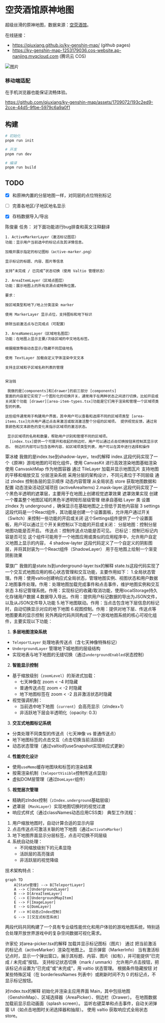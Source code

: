 # 空荧酒馆原神地图

超级丝滑的原神地图，数据来源：[空荧酒馆](https://yuanshen.site/docs/)。

在线链接：

- https://qiuxiang.github.io/ky-genshin-map/ (github pages)
- https://ky-genshin-map-1253179036.cos-website.ap-nanjing.myqcloud.com (腾讯云 COS)

![图片](https://github.com/qiuxiang/ky-genshin-map/assets/1709072/2ea4b8e7-1978-4b95-a353-cc712a01b21e)

### 移动端适配

在手机浏览器也能保证流畅体验。

https://github.com/qiuxiang/ky-genshin-map/assets/1709072/193c2ed9-2cce-44d5-9fbe-5979c6a9a0f1

## 构建

```bash
# 初始化
pnpm run init

# 开发
pnpm run dev

# 编译
pnpm run build
```

## TODO

- [x] 和原神内置的分层地图一样，对同层的点位特别标记
- [ ] 完善各地区/子地区地名显示
- [x] 存档数据导入/导出


陈俊豪 任务：
    对下面功能进行bug排查和英文注释翻译

    1. ActiveMarkerLayer（激活标记图层）
    功能：显示用户当前选中的标记点及其详情信息。

    加载并展示指定的标记图标（active-marker.png）

    显示标记的标题、内容、图片等信息

    支持“未完成 / 已完成”状态切换（使用 Valtio 管理状态）

    2. AreaItemLayer（区域点图层）
    功能：展示地图上的所有资源点或特殊位置。

    要求：

    按区域类型和地下/地上分类渲染 marker

    使用 MarkerLayer 显示点位，支持图标和地下标识

    排除当前激活点与已完成点（可配置）

    3. AreaNamesLayer（区域地名图层）
    功能：在地图上显示主要/次级区域的中文地名标签。

    根据缩放等级动态显示/隐藏不同层级地名

    使用 TextLayer 加载自定义字体渲染中文文本

    支持主区域和子区域名称列表的管理


    宋治钱 

     我做的是[components]和[drawer]的前三部分 [components] 
    里面的内容是它实现了一个图形化的切换开关，通常用于在两种状态之间进行切换，比如开启或关闭某个功能 [drawer][area-item-types.tsx]功能是它们用于渲染和管理一个区域项类型的列表。

    这些组件通常用于构建用户界面，其中用户可以查看和选择不同的区域项类型 [area-items.tsx]允许用户通过点击来激活或取消激活整个分组的区域项。 提供视觉反馈，通过背景颜色和文本颜色的变化来指示区域项的激活状态。
    
     显示区域项的名称和数量，帮助用户识别和管理不同的区域项。
      [index.tsx]提供一个可展开和收起的侧边栏，用户可以通过点击切换按钮来控制其显示状态。 侧边栏内部可以包含各种内容，如区域项类型列表，用户可以在其中进行选择和操作



覃冰棱
我做的是index.tse到shadow-layer。tex的解释
index.这段代码实现了一个《原神》游戏地图的可视化组件，使用 CanvasKit 进行高效渲染地图基础渲染
使用 CanvaskitMap 作为地图容器
通过 TileLayer 加载并显示地图瓦片
支持地图的平移和缩放交互
分层渲染系统
采用分层的架构设计，不同元素位于不同层级
通过 zIndex 控制各层的显示顺序
动态内容管理
从全局状态 store 获取地图数据和配置
动态渲染活动区域项目 (activeAreaItems)
2.mask-layer.这段代码实现了一个黑色半透明的遮罩层，主要用于在地图上创建视觉遮罩效果
遮罩效果实现 创建一个覆盖整个地图区域的黑色半透明矩形层级管理
继承自基础 Layer 类
设置 zIndex 为 underground ，确保显示在基础地图之上但低于其他内容层
3 settings 这段代码是一个React组件，其功能是创建一个设置面板，允许用户通过开关（Switch）来控制一些功能的开启或关闭
这个Settings组件提供了一个设置面板，用户可以通过三个开关来控制以下功能的开启或关闭：
分层地图：控制分层地图功能是否开启。
传送点：控制传送点功能是否可见。
已标记：控制已标记内容是否可见
这个组件可能用于一个地图应用或类似的应用程序中，允许用户自定义地图上显示的内容，
4 shadow-layter 这段代码定义了一个自定义的阴影图层，并将其封装为一个React组件（ShadowLayer）
用于在地图上绘制一个渐变阴影效果  




覃旗广
我做的是state.ts到underground-layer.tsx的解释
state.ts这段代码实现了一个交互式地图应用的核心状态管理和交互功能，主要作用如下：
1.全局状态管理。作用：使用valtio创建响应式全局状态，管理地图实例、视图状态和用户数据
2.地图事件处理。作用：处理地图加载完成事件和点击事件，维护地图实例和交互状态
3.标记管理系统。作用：实现标记的收藏/取消功能，使用localStorage持久化存储用户数据
4.数据导入导出。作用：提供用户标记数据的导出为JSON文件，以及从JSON文件导入功能
5.地下地图联动。作用：当点击包含地下层信息的标记时，自动切换显示对应的地下地图
6.视图控制。作用：提供对地下层、传送点等地图要素的显示控制
另外两段代码共同构成了一个游戏地图系统的核心可视化组件，主要实现以下功能：
1. **多层地图渲染系统**
- `TeleportLayer` 处理地表传送点（含七天神像特殊标记）
- `UndergroundLayer` 管理地下城地图的层级结构
- 实现地表与地下地图的无缝切换（通过`undergroundEnabled`状态控制）
2. **智能显示控制**
- 基于缩放级别（`zoomLevel`）的渐进式加载：
  - 七天神像在 zoom < -4 时隐藏
  - 普通传送点在 zoom < -2 时隐藏
  - 地下地图标签在 zoom < -2 且非激活状态时隐藏
- 视觉强调机制：
  - 当前选中地下地图（`current`）会高亮显示（zIndex+1）
  - 非活跃地下层会半透明化（opacity: 0.3）
3. **交互式地图标记系统**
- 分类处理不同类型的传送点（七天神像 vs 普通传送点）
- 地下地图标签的点击交互（点击切换当前活跃层）
- 动态状态管理（通过valtio的useSnapshot实现响应式更新）
4. **性能优化设计**
- 使用`useMemo`缓存地图块和标签的渲染结果
- 按需渲染机制（`teleportVisible`控制传送点显隐）
- 虚拟DOM层管理（通过`DomLayer`组件）
5. **视觉层次管理**
- 精确的zIndex控制（`zIndex.underground`基础层级）
- 遮罩层（`MaskLayer`）实现地图切换时的视觉过渡
- 响应式样式（通过classNames动态应用CSS类）
典型工作流程：
1. 用户缩放地图时，自动计算合适的显示内容
2. 点击传送点可激活关联的地下地图（通过`activateMarker`）
3. 地下地图界面显示分层标签，点击可切换不同层级
4. 系统自动处理：
   - 不同缩放级别下的元素显隐
   - 活跃层的高亮强调
   - 非活跃层的视觉降级

技术架构特点：
```mermaid
graph TD
    A[State管理] --> B[TeleportLayer]
    A --> C[UndergroundLayer]
    B --> D[AreaItemLayer]
    C --> E[UndergroundMapItem]
    E --> F[ImageLayer]
    E --> G[DomLayer]
    F --> H[动态zIndex控制]
    G --> I[交互式标签系统]
```
两段代码共同构建了一个具有专业级性能优化和用户体验的游戏地图系统，特别适合处理开放世界游戏中的复杂空间数据可视化需求。


许家伦
对area-picker.tsx的解释
加载并显示标记图标（图片）
通过 <MarkerLayer> 把当前激活的标记点（activeMarker）渲染在地图上。
显示弹窗（MarkerInfo）
当有激活标记点时，显示一个弹出窗口，展示其标题、内容、图片（如有），并可能提供“已完成 / 未完成”按钮。
支持标记状态切换（mark / unmark）
允许用户点击按钮，把该标记点设置为“已完成”或“未完成”，用 valtio 状态管理。
根据条件隐藏按钮
对某些特殊区域（在 borderlessNames 列表中）或刷新时间不为 0 的标记点，不显示标记按钮。

对index.tsx的解释
初始化并渲染主应用界面 Main，其中包括地图（GenshinMap）、区域选择器（AreaPicker）、侧边栏（Drawer）。
在地图数据加载前显示启动画面（splash screen）。
监听右键菜单和点击事件，自动关闭弹窗 UI（如点击地图时关闭选择器和抽屉）。
使用 valtio 获取响应式全局状态 store。





